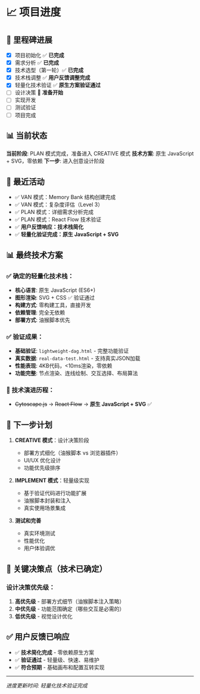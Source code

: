 # 📈 项目进度

## 🏁 里程碑进展
- [x] 项目初始化 ✅ **已完成**
- [x] 需求分析 ✅ **已完成**
- [x] 技术选型（第一轮）✅ **已完成**
- [x] 技术栈调整 ✅ **用户反馈调整完成**
- [x] 轻量化技术验证 ✅ **原生方案验证通过**
- [ ] 设计决策 🎨 **准备开始**
- [ ] 实现开发
- [ ] 测试验证
- [ ] 项目完成

## 📊 当前状态
**当前阶段**: PLAN 模式完成，准备进入 CREATIVE 模式
**技术方案**: 原生 JavaScript + SVG，零依赖
**下一步**: 进入创意设计阶段

## 🔄 最近活动
- ✅ VAN 模式：Memory Bank 结构创建完成
- ✅ VAN 模式：复杂度评估（Level 3）
- ✅ PLAN 模式：详细需求分析完成
- ✅ PLAN 模式：React Flow 技术验证
- ✅ **用户反馈响应：技术栈简化**
- ✅ **轻量化验证完成：原生 JavaScript + SVG**

## 📊 最终技术方案
### ✅ **确定的轻量化技术栈：**
- **核心语言**: 原生 JavaScript (ES6+)
- **图形渲染**: SVG + CSS ✅ 验证通过
- **构建方式**: 零构建工具，直接开发
- **依赖管理**: 完全无依赖
- **部署方式**: 油猴脚本优先

### ✅ **验证成果：**
- **基础验证**: `lightweight-dag.html` - 完整功能验证
- **真实数据**: `real-data-test.html` - 支持真实JSON加载
- **性能表现**: 4KB代码，<10ms渲染，零依赖
- **功能完整**: 节点渲染、连线绘制、交互选择、布局算法

### 🔄 **技术演进历程：**
- ~~Cytoscape.js~~ → ~~React Flow~~ → **原生 JavaScript + SVG** ✅

## 📝 下一步计划
1. **CREATIVE 模式**：设计决策阶段
   - 部署方式细化（油猴脚本 vs 浏览器插件）
   - UI/UX 优化设计
   - 功能优先级排序

2. **IMPLEMENT 模式**：轻量级实现
   - 基于验证代码进行功能扩展
   - 油猴脚本封装和注入
   - 真实使用场景集成

3. **测试和完善**
   - 真实环境测试
   - 性能优化
   - 用户体验调优

## 🎯 关键决策点（技术已确定）
### 设计决策优先级：
1. **高优先级** - 部署方式细节（油猴脚本注入策略）
2. **中优先级** - 功能范围确定（哪些交互是必需的）
3. **低优先级** - 视觉设计优化

## ✅ 用户反馈已响应
- ✅ **技术简化完成** - 零依赖原生方案
- ✅ **验证通过** - 轻量级、快速、易维护
- ✅ **符合预期** - 基础画布和配置互转实现

---
*进度更新时间: 轻量化技术验证完成* 